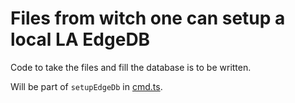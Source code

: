# Files from witch one can setup a local LA EdgeDB

Code to take the files and fill the database is to be written.

Will be part of `setupEdgeDb` in [cmd.ts](https://github.com/learn-anything/learn-anything.xyz/blob/dev/cmd.ts).
